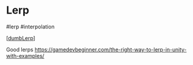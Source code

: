 # Lerp
#lerp #interpolation

[[dumbLerp]]

Good lerps https://gamedevbeginner.com/the-right-way-to-lerp-in-unity-with-examples/

    

[//begin]: # "Autogenerated link references for markdown compatibility"
[dumbLerp]: dumbLerp.md "Dumb Lerp"
[//end]: # "Autogenerated link references"